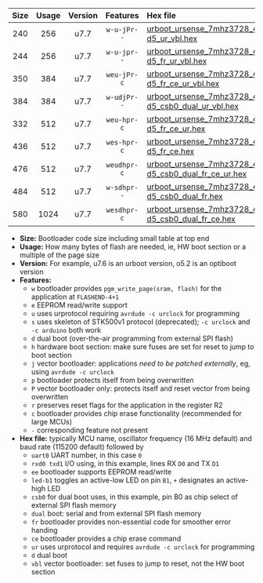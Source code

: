 |Size|Usage|Version|Features|Hex file|
|:-:|:-:|:-:|:-:|:--|
|240|256|u7.7|`w-u-jPr--`|[urboot_ursense_7mhz3728_4800bps_uart0_rxd0_txd1_led-d5_ur_vbl.hex](https://raw.githubusercontent.com/stefanrueger/urboot.hex/main/boards/ursense/fcpu_7mhz3728/4800_bps/urboot_ursense_7mhz3728_4800bps_uart0_rxd0_txd1_led-d5_ur_vbl.hex)|
|244|256|u7.7|`w-u-jpr--`|[urboot_ursense_7mhz3728_4800bps_uart0_rxd0_txd1_led-d5_fr_ur_vbl.hex](https://raw.githubusercontent.com/stefanrueger/urboot.hex/main/boards/ursense/fcpu_7mhz3728/4800_bps/urboot_ursense_7mhz3728_4800bps_uart0_rxd0_txd1_led-d5_fr_ur_vbl.hex)|
|350|384|u7.7|`weu-jPr-c`|[urboot_ursense_7mhz3728_4800bps_uart0_rxd0_txd1_ee_led-d5_fr_ce_ur_vbl.hex](https://raw.githubusercontent.com/stefanrueger/urboot.hex/main/boards/ursense/fcpu_7mhz3728/4800_bps/urboot_ursense_7mhz3728_4800bps_uart0_rxd0_txd1_ee_led-d5_fr_ce_ur_vbl.hex)|
|384|384|u7.7|`w-udjPr--`|[urboot_ursense_7mhz3728_4800bps_uart0_rxd0_txd1_led-d5_csb0_dual_ur_vbl.hex](https://raw.githubusercontent.com/stefanrueger/urboot.hex/main/boards/ursense/fcpu_7mhz3728/4800_bps/urboot_ursense_7mhz3728_4800bps_uart0_rxd0_txd1_led-d5_csb0_dual_ur_vbl.hex)|
|332|512|u7.7|`weu-hpr-c`|[urboot_ursense_7mhz3728_4800bps_uart0_rxd0_txd1_ee_led-d5_fr_ce_ur.hex](https://raw.githubusercontent.com/stefanrueger/urboot.hex/main/boards/ursense/fcpu_7mhz3728/4800_bps/urboot_ursense_7mhz3728_4800bps_uart0_rxd0_txd1_ee_led-d5_fr_ce_ur.hex)|
|436|512|u7.7|`wes-hpr-c`|[urboot_ursense_7mhz3728_4800bps_uart0_rxd0_txd1_ee_led-d5_fr_ce.hex](https://raw.githubusercontent.com/stefanrueger/urboot.hex/main/boards/ursense/fcpu_7mhz3728/4800_bps/urboot_ursense_7mhz3728_4800bps_uart0_rxd0_txd1_ee_led-d5_fr_ce.hex)|
|476|512|u7.7|`weudhpr-c`|[urboot_ursense_7mhz3728_4800bps_uart0_rxd0_txd1_ee_led-d5_csb0_dual_fr_ce_ur.hex](https://raw.githubusercontent.com/stefanrueger/urboot.hex/main/boards/ursense/fcpu_7mhz3728/4800_bps/urboot_ursense_7mhz3728_4800bps_uart0_rxd0_txd1_ee_led-d5_csb0_dual_fr_ce_ur.hex)|
|484|512|u7.7|`w-sdhpr--`|[urboot_ursense_7mhz3728_4800bps_uart0_rxd0_txd1_led-d5_csb0_dual_fr.hex](https://raw.githubusercontent.com/stefanrueger/urboot.hex/main/boards/ursense/fcpu_7mhz3728/4800_bps/urboot_ursense_7mhz3728_4800bps_uart0_rxd0_txd1_led-d5_csb0_dual_fr.hex)|
|580|1024|u7.7|`wesdhpr-c`|[urboot_ursense_7mhz3728_4800bps_uart0_rxd0_txd1_ee_led-d5_csb0_dual_fr_ce.hex](https://raw.githubusercontent.com/stefanrueger/urboot.hex/main/boards/ursense/fcpu_7mhz3728/4800_bps/urboot_ursense_7mhz3728_4800bps_uart0_rxd0_txd1_ee_led-d5_csb0_dual_fr_ce.hex)|

- **Size:** Bootloader code size including small table at top end
- **Usage:** How many bytes of flash are needed, ie, HW boot section or a multiple of the page size
- **Version:** For example, u7.6 is an urboot version, o5.2 is an optiboot version
- **Features:**
  + `w` bootloader provides `pgm_write_page(sram, flash)` for the application at `FLASHEND-4+1`
  + `e` EEPROM read/write support
  + `u` uses urprotocol requiring `avrdude -c urclock` for programming
  + `s` uses skeleton of STK500v1 protocol (deprecated); `-c urclock` and `-c arduino` both work
  + `d` dual boot (over-the-air programming from external SPI flash)
  + `h` hardware boot section: make sure fuses are set for reset to jump to boot section
  + `j` vector bootloader: applications *need to be patched externally*, eg, using `avrdude -c urclock`
  + `p` bootloader protects itself from being overwritten
  + `P` vector bootloader only: protects itself and reset vector from being overwritten
  + `r` preserves reset flags for the application in the register R2
  + `c` bootloader provides chip erase functionality (recommended for large MCUs)
  + `-` corresponding feature not present
- **Hex file:** typically MCU name, oscillator frequency (16 MHz default) and baud rate (115200 default) followed by
  + `uart0` UART number, in this case `0`
  + `rxd0 txd1` I/O using, in this example, lines RX `D0` and TX `D1`
  + `ee` bootloader supports EEPROM read/write
  + `led-b1` toggles an active-low LED on pin `B1`, `+` designates an active-high LED
  + `csb0` for dual boot uses, in this example, pin B0 as chip select of external SPI flash memory
  + `dual` boot: serial and from external SPI flash memory
  + `fr` bootloader provides non-essential code for smoother error handing
  + `ce` bootloader provides a chip erase command
  + `ur` uses urprotocol and requires `avrdude -c urclock` for programming
  + `d` dual boot
  + `vbl` vector bootloader: set fuses to jump to reset, not the HW boot section

